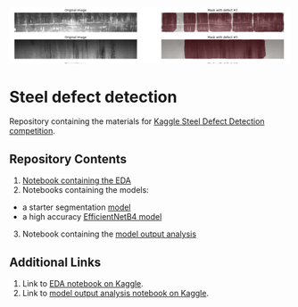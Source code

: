 ![image](https://github.com/Lexie88rus/steel_defect_detection/raw/master/assets/cover_large.png)
# Steel defect detection
Repository containing the materials for [Kaggle Steel Defect Detection competition](https://www.kaggle.com/c/severstal-steel-defect-detection).

## Repository Contents
1. [Notebook containing the EDA](https://github.com/Lexie88rus/steel_defect_detection/blob/master/steel-defect-detection-EDA.ipynb)
2. Notebooks containing the models:
  * a starter segmentation [model](https://github.com/Lexie88rus/steel_defect_detection/blob/master/steel_vgg_unet_starter.ipynb)
  * a high accuracy [EfficientNetB4 model](https://github.com/Lexie88rus/steel_defect_detection/blob/master/steel-efficientnetb4-unet.ipynb)
3. Notebook containing the [model output analysis](https://github.com/Lexie88rus/steel_defect_detection/blob/master/model-output-analysis.ipynb)

## Additional Links
1. Link to [EDA notebook on Kaggle](https://www.kaggle.com/aleksandradeis/steel-defect-detection-eda).
1. Link to [model output analysis notebook on Kaggle](https://www.kaggle.com/aleksandradeis/model-output-analysis).

